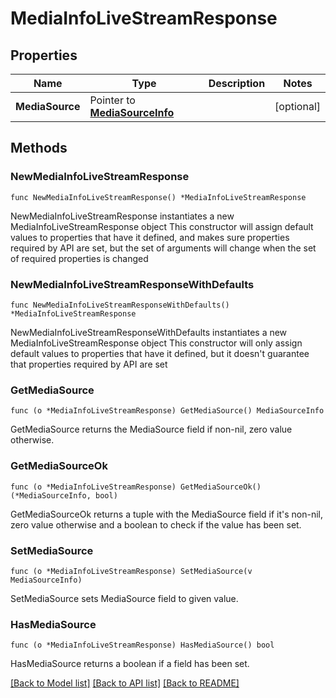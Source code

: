 # MediaInfoLiveStreamResponse

## Properties

Name | Type | Description | Notes
------------ | ------------- | ------------- | -------------
**MediaSource** | Pointer to [**MediaSourceInfo**](MediaSourceInfo.md) |  | [optional] 

## Methods

### NewMediaInfoLiveStreamResponse

`func NewMediaInfoLiveStreamResponse() *MediaInfoLiveStreamResponse`

NewMediaInfoLiveStreamResponse instantiates a new MediaInfoLiveStreamResponse object
This constructor will assign default values to properties that have it defined,
and makes sure properties required by API are set, but the set of arguments
will change when the set of required properties is changed

### NewMediaInfoLiveStreamResponseWithDefaults

`func NewMediaInfoLiveStreamResponseWithDefaults() *MediaInfoLiveStreamResponse`

NewMediaInfoLiveStreamResponseWithDefaults instantiates a new MediaInfoLiveStreamResponse object
This constructor will only assign default values to properties that have it defined,
but it doesn't guarantee that properties required by API are set

### GetMediaSource

`func (o *MediaInfoLiveStreamResponse) GetMediaSource() MediaSourceInfo`

GetMediaSource returns the MediaSource field if non-nil, zero value otherwise.

### GetMediaSourceOk

`func (o *MediaInfoLiveStreamResponse) GetMediaSourceOk() (*MediaSourceInfo, bool)`

GetMediaSourceOk returns a tuple with the MediaSource field if it's non-nil, zero value otherwise
and a boolean to check if the value has been set.

### SetMediaSource

`func (o *MediaInfoLiveStreamResponse) SetMediaSource(v MediaSourceInfo)`

SetMediaSource sets MediaSource field to given value.

### HasMediaSource

`func (o *MediaInfoLiveStreamResponse) HasMediaSource() bool`

HasMediaSource returns a boolean if a field has been set.


[[Back to Model list]](../README.md#documentation-for-models) [[Back to API list]](../README.md#documentation-for-api-endpoints) [[Back to README]](../README.md)


